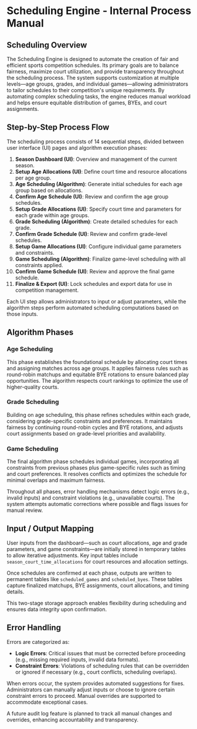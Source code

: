 # Scheduling Engine - Internal Process Manual

## Scheduling Overview

The Scheduling Engine is designed to automate the creation of fair and efficient sports competition schedules. Its primary goals are to balance fairness, maximize court utilization, and provide transparency throughout the scheduling process. The system supports customization at multiple levels—age groups, grades, and individual games—allowing administrators to tailor schedules to their competition's unique requirements. By automating complex scheduling tasks, the engine reduces manual workload and helps ensure equitable distribution of games, BYEs, and court assignments.

## Step-by-Step Process Flow

The scheduling process consists of 14 sequential steps, divided between user interface (UI) pages and algorithm execution phases:

1. **Season Dashboard (UI)**: Overview and management of the current season.
2. **Setup Age Allocations (UI)**: Define court time and resource allocations per age group.
3. **Age Scheduling (Algorithm)**: Generate initial schedules for each age group based on allocations.
4. **Confirm Age Schedule (UI)**: Review and confirm the age group schedules.
5. **Setup Grade Allocations (UI)**: Specify court time and parameters for each grade within age groups.
6. **Grade Scheduling (Algorithm)**: Create detailed schedules for each grade.
7. **Confirm Grade Schedule (UI)**: Review and confirm grade-level schedules.
8. **Setup Game Allocations (UI)**: Configure individual game parameters and constraints.
9. **Game Scheduling (Algorithm)**: Finalize game-level scheduling with all constraints applied.
10. **Confirm Game Schedule (UI)**: Review and approve the final game schedule.
11. **Finalize & Export (UI)**: Lock schedules and export data for use in competition management.

Each UI step allows administrators to input or adjust parameters, while the algorithm steps perform automated scheduling computations based on those inputs.

## Algorithm Phases

### Age Scheduling

This phase establishes the foundational schedule by allocating court times and assigning matches across age groups. It applies fairness rules such as round-robin matchups and equitable BYE rotations to ensure balanced play opportunities. The algorithm respects court rankings to optimize the use of higher-quality courts.

### Grade Scheduling

Building on age scheduling, this phase refines schedules within each grade, considering grade-specific constraints and preferences. It maintains fairness by continuing round-robin cycles and BYE rotations, and adjusts court assignments based on grade-level priorities and availability.

### Game Scheduling

The final algorithm phase schedules individual games, incorporating all constraints from previous phases plus game-specific rules such as timing and court preferences. It resolves conflicts and optimizes the schedule for minimal overlaps and maximum fairness.

Throughout all phases, error handling mechanisms detect logic errors (e.g., invalid inputs) and constraint violations (e.g., unavailable courts). The system attempts automatic corrections where possible and flags issues for manual review.

## Input / Output Mapping

User inputs from the dashboard—such as court allocations, age and grade parameters, and game constraints—are initially stored in temporary tables to allow iterative adjustments. Key input tables include `season_court_time_allocations` for court resources and allocation settings.

Once schedules are confirmed at each phase, outputs are written to permanent tables like `scheduled_games` and `scheduled_byes`. These tables capture finalized matchups, BYE assignments, court allocations, and timing details.

This two-stage storage approach enables flexibility during scheduling and ensures data integrity upon confirmation.

## Error Handling

Errors are categorized as:

- **Logic Errors**: Critical issues that must be corrected before proceeding (e.g., missing required inputs, invalid data formats).
- **Constraint Errors**: Violations of scheduling rules that can be overridden or ignored if necessary (e.g., court conflicts, scheduling overlaps).

When errors occur, the system provides automated suggestions for fixes. Administrators can manually adjust inputs or choose to ignore certain constraint errors to proceed. Manual overrides are supported to accommodate exceptional cases.

A future audit log feature is planned to track all manual changes and overrides, enhancing accountability and transparency.
